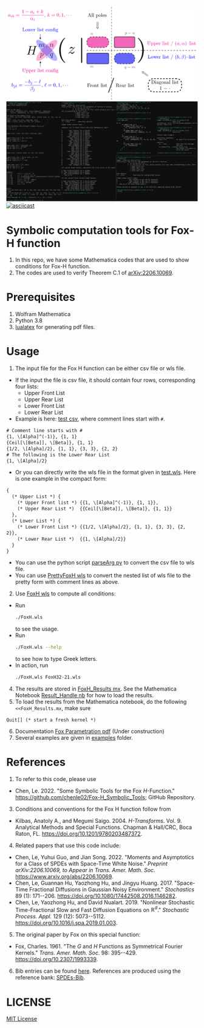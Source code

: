 ![Fox H-function Diagram](./media/FoxH-Diagram.png)
![Screenshot](./media/Screenshot.png)
[![asciicast](https://asciinema.org/a/620136.svg)](https://asciinema.org/a/620136)

# Symbolic computation tools for Fox-H function
1. In this repo, we have some Mathematica codes that are used to show conditions for Fox-H function.
2. The codes are used to verify Theorem C.1 of [arXiv:2206.10069](https://arxiv.org/abs/2206.10069).

# Prerequisites
1. Wolfram Mathematica
2. Python 3.8
3. [lualatex](https://www.luatex.org/) for generating pdf files.

# Usage
1. The input file for the Fox H function can be either csv file or wls file.
  * If the input the file is csv file, it should contain four rows, corresponding four lists:
    * Upper Front List
    * Upper Rear List
    * Lower Front List
    * Lower Rear List
  * Example is here: [test csv](test.csv), where comment lines start with `#`.
```
# Comment line starts with #
{1, \[Alpha]^(-1)}, {1, 1}
{Ceil[\[Beta]], \[Beta]}, {1, 1}
{1/2, \[Alpha]/2}, {1, 1}, {3, 3}, {2, 2}
# The following is the Lower Rear List
{1, \[Alpha]/2}

```
  * Or you can directly write the wls file in the format given in [test.wls](test.wls). Here is one example in the compact form:
```
{
  (* Upper List *) {
    (* Upper Front list *) {{1, \[Alpha]^(-1)}, {1, 1}},
    (* Upper Rear List *)  {{Ceil[\[Beta]], \[Beta]}, {1, 1}}
  },
  (* Lower List *) {
    (* Lower Front List *) {{1/2, \[Alpha]/2}, {1, 1}, {3, 3}, {2, 2}},
    (* Lower Rear List *)  {{1, \[Alpha]/2}}
  }
}
```
  * You can use the python script [parseArg py](./parseArg.py) to convert the csv file to wls file.
  * You can use [PrettyFoxH wls](./PrettyFoxH.wls) to convert the nested list of wls file to the pretty form with comment lines as above.

2. Use [FoxH wls](./FoxH.wls) to compute all conditions:
  * Run
    ```bash
    ./FoxH.wls
    ```
    to see the usage.
  * Run
    ```bash
    ./FoxH.wls --help
    ```
    to see how to type Greek letters.
  * In action, run
    ```bash
    ./FoxH.wls FoxH32-21.wls
    ```
4. The results are stored in [FoxH_Results mx](./FoxH_Results.mx). See the Mathematica Notebook [Result_Handle nb](./Result_Handle.nb) for how to load the results.
5. To load the results from the Mathematica notebook, do the following `<<FoxH_Results.mx`, make sure
```
Quit[] (* start a fresh kernel *)
```
6. Documentation [Fox Parametration pdf](./documentation/FoxH-Parametration.pdf) (Under construction)
7. Several examples are given in [examples](./examples) folder.

# References

1. To refer to this code, please use

  * Chen, Le. 2022. "Some Symbolic Tools for the Fox $H$-Function." <https://github.com/chenle02/Fox-H_Symbolic_Tools>; GitHub Repository.

3. Conditions and conventions for the Fox H function follow from

  * Kilbas, Anatoly A., and Megumi Saigo. 2004. $H$*-Transforms*. Vol. 9. Analytical Methods and Special Functions. Chapman & Hall/CRC, Boca Raton, FL. <https://doi.org/10.1201/9780203487372>.

4. Related papers that use this code include:

  * Chen, Le, Yuhui Guo, and Jian Song. 2022. "Moments and Asymptotics for a Class of SPDEs with Space-Time White Noise." *Preprint arXiv:2206.10069, to Appear in Trans. Amer. Math. Soc.* <https://www.arxiv.org/abs/2206.10069>.
  * Chen, Le, Guannan Hu, Yaozhong Hu, and Jingyu Huang. 2017. "Space-Time Fractional Diffusions in Gaussian Noisy Environment." *Stochastics* 89 (1): 171--206. <https://doi.org/10.1080/17442508.2016.1146282>.
  * Chen, Le, Yaozhong Hu, and David Nualart. 2019. "Nonlinear Stochastic Time-Fractional Slow and Fast Diffusion Equations on $\mathbb{R}^d$." *Stochastic Process. Appl.* 129 (12): 5073--5112. <https://doi.org/10.1016/j.spa.2019.01.003>.

5. The original paper by Fox on this special function:

  * Fox, Charles. 1961. "The $G$ and $H$ Functions as Symmetrical Fourier Kernels." *Trans. Amer. Math. Soc.* 98: 395--429. <https://doi.org/10.2307/1993339>.

6. Bib entries can be found [here](./refs/refs.bib). References are produced using the reference bank: [SPDEs-Bib](https://github.com/chenle02/SPDEs-Bib).


# LICENSE
[MIT License](LICENSE)
